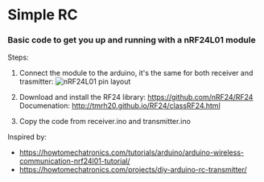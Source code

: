 # Simple RC
### Basic code to get you up and running with a nRF24L01 module

Steps:
1. Connect the module to the arduino, it's the same for both receiver and trasmitter:
![nRF24L01 pin layout](https://i.imgur.com/eJK4UGG.png)

2. Download and install the RF24 library: https://github.com/nRF24/RF24
Documenation: http://tmrh20.github.io/RF24/classRF24.html

3. Copy the code from receiver.ino and transmitter.ino

Inspired by:
* https://howtomechatronics.com/tutorials/arduino/arduino-wireless-communication-nrf24l01-tutorial/
* https://howtomechatronics.com/projects/diy-arduino-rc-transmitter/